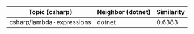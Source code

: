 | Topic (csharp) | Neighbor (dotnet) | Similarity |
|-------------|-------------------|------------|
| csharp/lambda-expressions | dotnet | 0.6383 |
